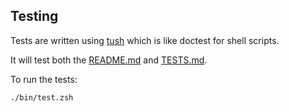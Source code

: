 ## Testing

Tests are written using [tush] which is like doctest for shell scripts.

It will test both the [README.md](README.md) and [TESTS.md](test/TESTS.md).

To run the tests:
```zsh
./bin/test.zsh
```

[tush]: https://github.com/darius/tush
